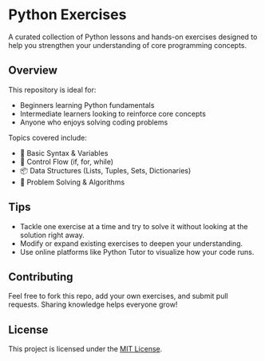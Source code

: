 # Python Exercises

A curated collection of Python lessons and hands-on exercises designed to help you strengthen your understanding of core programming concepts.

## Overview

This repository is ideal for:

- Beginners learning Python fundamentals
- Intermediate learners looking to reinforce core concepts
- Anyone who enjoys solving coding problems

Topics covered include:

- 🧠 Basic Syntax & Variables  
- 🔁 Control Flow (if, for, while)  
- 📦 Data Structures (Lists, Tuples, Sets, Dictionaries)  
- 🎯 Problem Solving & Algorithms  

## Tips

- Tackle one exercise at a time and try to solve it without looking at the solution right away.
- Modify or expand existing exercises to deepen your understanding.
- Use online platforms like Python Tutor to visualize how your code runs.

## Contributing

Feel free to fork this repo, add your own exercises, and submit pull requests. Sharing knowledge helps everyone grow!

## License

This project is licensed under the [MIT License](LICENSE).
